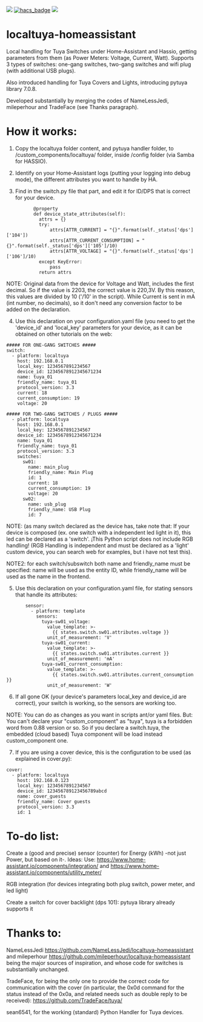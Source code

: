 [![](https://img.shields.io/github/release/rospogrigio/localtuya-homeassistant/all.svg?style=for-the-badge)](https://github.com/rospogrigio/localtuya-homeassistant/releases)
[![hacs_badge](https://img.shields.io/badge/HACS-Default-orange.svg?style=for-the-badge)](https://github.com/custom-components/hacs)
[![](https://img.shields.io/badge/MAINTAINER-%40rospogrigio-green?style=for-the-badge)](https://github.com/rospogrigio)

# localtuya-homeassistant

Local handling for Tuya Switches under Home-Assistant and Hassio, getting parameters from them (as Power Meters: Voltage, Current, Watt). Supports 3 types of switches: one-gang switches, two-gang switches and wifi plug (with additional USB plugs).

Also introduced handling for Tuya Covers and Lights, introducing pytuya library 7.0.8.

Developed substantially by merging the codes of NameLessJedi, mileperhour and TradeFace (see Thanks paragraph).

# How it works:

   1. Copy the localtuya folder content, and pytuya handler folder, to /custom_components/localtuya/ folder, inside /config folder (via Samba for HASSIO).
   
   2. Identify on your Home-Assistant logs (putting your logging into debug mode), the different attributes you want to handle by HA.

   3. Find in the switch.py file that part, and edit it for ID/DPS that is correct for your device.
```
          @property
          def device_state_attributes(self):
            attrs = {}
            try:
                attrs[ATTR_CURRENT] = "{}".format(self._status['dps']['104'])
                attrs[ATTR_CURRENT_CONSUMPTION] = "{}".format(self._status['dps']['105']/10)
                attrs[ATTR_VOLTAGE] = "{}".format(self._status['dps']['106']/10)
            except KeyError:
                pass
            return attrs
```
   NOTE: Original data from the device for Voltage and Watt, includes the first decimal. So if the value is 2203, the correct value is 220,3V. By this reason, this values are divided by 10 ('/10' in the script). While Current is sent in mA (int number, no decimals), so it don't need any conversion factor to be added on the declaration.

   4. Use this declaration on your configuration.yaml file (you need to get the 'device_id' and 'local_key' parameters for your device, as it can be obtained on other tutorials on the web:
```
##### FOR ONE-GANG SWITCHES #####
switch:
  - platform: localtuya
    host: 192.168.0.1
    local_key: 1234567891234567
    device_id: 12345678912345671234
    name: tuya_01
    friendly_name: tuya_01
    protocol_version: 3.3
    current: 18
    current_consumption: 19
    voltage: 20

##### FOR TWO-GANG SWITCHES / PLUGS #####
  - platform: localtuya
    host: 192.168.0.1
    local_key: 1234567891234567
    device_id: 12345678912345671234
    name: tuya_01
    friendly_name: tuya_01
    protocol_version: 3.3
    switches:
      sw01:
        name: main_plug
        friendly_name: Main Plug
        id: 1
        current: 18
        current_consumption: 19
        voltage: 20
      sw02:
        name: usb_plug
        friendly_name: USB Plug
        id: 7  
```
   NOTE: (as many switch declared as the device has, take note that: If your device is composed (ex. one switch with a independent led light in it), this led can be declared as a 'switch'. ¡This Python script does not include RGB handling! (RGB Handling is independent and must be declared as a 'light' custom device, you can search web for examples, but i have not test this). 
   
   NOTE2: for each switch/subswitch both name and friendly_name must be specified: name will be used as the entity ID, while friendly_name will be used as the name in the frontend.
      
   5. Use this declaration on your configuration.yaml file, for stating sensors that handle its attributes:
```   
       sensor:
         - platform: template
           sensors:
             tuya-sw01_voltage:
               value_template: >-
                 {{ states.switch.sw01.attributes.voltage }}
               unit_of_measurement: 'V' 
             tuya-sw01_current:
               value_template: >-     
                 {{ states.switch.sw01.attributes.current }}
               unit_of_measurement: 'mA'      
             tuya-sw01_current_consumption:
               value_template: >-
                 {{ states.switch.sw01.attributes.current_consumption }}
               unit_of_measurement: 'W' 
```               
   6. If all gone OK (your device's parameters local_key and device_id are correct), your switch is working, so the sensors are working too.
   
   NOTE: You can do as changes as you want in scripts ant/or yaml files. But: You can't declare your "custom_component" as "tuya", tuya is a forbidden word from 0.88 version or so. So if you declare a switch.tuya, the embedded (cloud based) Tuya component will be load instead custom_component one.
   
   7. If you are using a cover device, this is the configuration to be used (as explained in cover.py):
```   
cover:
  - platform: localtuya
    host: 192.168.0.123
    local_key: 1234567891234567
    device_id: 123456789123456789abcd
    name: cover_guests
    friendly_name: Cover guests
    protocol_version: 3.3
    id: 1
```   
    
# To-do list:

   Create a (good and precise) sensor (counter) for Energy (kWh) -not just Power, but based on it-. 
      Ideas: Use: https://www.home-assistant.io/components/integration/ and https://www.home-assistant.io/components/utility_meter/
   
   RGB integration (for devices integrating both plug switch, power meter, and led light) 
   
   Create a switch for cover backlight (dps 101): pytuya library already supports it

# Thanks to:

NameLessJedi https://github.com/NameLessJedi/localtuya-homeassistant and mileperhour https://github.com/mileperhour/localtuya-homeassistant being the major sources of inspiration, and whose code for switches is substantially unchanged.

TradeFace, for being the only one to provide the correct code for communication with the cover (in particular, the 0x0d command for the status instead of the 0x0a, and related needs such as double reply to be received): https://github.com/TradeFace/tuya/

sean6541, for the working (standard) Python Handler for Tuya devices.
